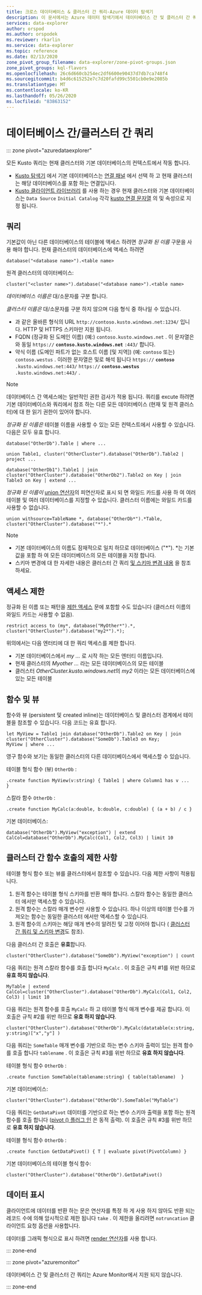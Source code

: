 ```yaml
---
title: 크로스 데이터베이스 & 클러스터 간 쿼리-Azure 데이터 탐색기
description: 이 문서에서는 Azure 데이터 탐색기에서 데이터베이스 간 및 클러스터 간 쿼리를 설명 합니다.
services: data-explorer
author: orspod
ms.author: orspodek
ms.reviewer: rkarlin
ms.service: data-explorer
ms.topic: reference
ms.date: 02/13/2020
zone_pivot_group_filename: data-explorer/zone-pivot-groups.json
zone_pivot_groups: kql-flavors
ms.openlocfilehash: 26c6d660cb254ec2df6600e90437d7db7ca748f4
ms.sourcegitcommit: b4d6c615252e7c7d20fafd99c5501cb0e9e2085b
ms.translationtype: MT
ms.contentlocale: ko-KR
ms.lasthandoff: 05/26/2020
ms.locfileid: "83863152"
---
```

# <a name="cross-database-and-cross-cluster-queries"></a>데이터베이스 간/클러스터 간 쿼리

::: zone pivot="azuredataexplorer"

모든 Kusto 쿼리는 현재 클러스터와 기본 데이터베이스의 컨텍스트에서 작동 합니다.
* [Kusto 탐색기](../tools/kusto-explorer.md) 에서 기본 데이터베이스는 [연결 패널](../tools/kusto-explorer.md#connections-panel) 에서 선택 하 고 현재 클러스터는 해당 데이터베이스를 포함 하는 연결입니다.
* [Kusto 클라이언트 라이브러리](../api/netfx/about-kusto-data.md) 를 사용 하는 경우 현재 클러스터와 기본 데이터베이스는 `Data Source` `Initial Catalog` 각각 [kusto 연결 문자열](../api/connection-strings/kusto.md) 의 및 속성으로 지정 됩니다.

## <a name="queries"></a>쿼리
기본값이 아닌 다른 데이터베이스의 테이블에 액세스 하려면 *정규화 된 이름* 구문을 사용 해야 합니다. 현재 클러스터의 데이터베이스에 액세스 하려면
```kusto
database("<database name>").<table name>
```
원격 클러스터의 데이터베이스:
```kusto
cluster("<cluster name>").database("<database name>").<table name>
```

*데이터베이스 이름은* 대/소문자를 구분 합니다.

*클러스터 이름은* 대/소문자를 구분 하지 않으며 다음 형식 중 하나일 수 있습니다.
* 과 같은 올바른 형식의 URL `http://contoso.kusto.windows.net:1234/` 입니다. HTTP 및 HTTPS 스키마만 지원 됩니다.
* FQDN (정규화 된 도메인 이름) (예:) `contoso.kusto.windows.net` . 이 문자열은와 동일 `https://` **`contoso.kusto.windows.net`** `:443/` 합니다.
* 약식 이름 (도메인 파트가 없는 호스트 이름 [및 지역]) (예: `contoso` 또는) `contoso.westus` . 이러한 문자열은 및로 해석 됩니다 `https://` **`contoso`** `.kusto.windows.net:443/` `https://` **`contoso.westus`** `.kusto.windows.net:443/` .

> [!NOTE]
> 데이터베이스 간 액세스에는 일반적인 권한 검사가 적용 됩니다.
> 쿼리를 excute 하려면 기본 데이터베이스와 쿼리에서 참조 하는 다른 모든 데이터베이스 (현재 및 원격 클러스터)에 대 한 읽기 권한이 있어야 합니다.

*정규화 된 이름은* 테이블 이름을 사용할 수 있는 모든 컨텍스트에서 사용할 수 있습니다.
다음은 모두 유효 합니다.

```kusto
database("OtherDb").Table | where ...

union Table1, cluster("OtherCluster").database("OtherDb").Table2 | project ...

database("OtherDb1").Table1 | join cluster("OtherCluster").database("OtherDb2").Table2 on Key | join Table3 on Key | extend ...
```

*정규화 된 이름이* [union 연산자](./unionoperator.md)의 피연산자로 표시 되 면 와일드 카드를 사용 하 여 여러 테이블 및 여러 데이터베이스를 지정할 수 있습니다. 클러스터 이름에는 와일드 카드를 사용할 수 없습니다.

```kusto
union withsource=TableName *, database("OtherDb*").*Table, cluster("OtherCluster").database("*").*
```

> [!NOTE]
>* 기본 데이터베이스의 이름도 잠재적으로 일치 하므로 데이터베이스 ("&#42;"). *는 기본값을 포함 하 여 모든 데이터베이스의 모든 테이블을 지정 합니다.
>* 스키마 변경에 대 한 자세한 내용은 클러스터 간 쿼리 [및 스키마 변경 내용](../concepts/crossclusterandschemachanges.md) 을 참조 하세요.

## <a name="access-restriction"></a>액세스 제한 
정규화 된 이름 또는 패턴을 [제한 액세스](./restrictstatement.md) 문에 포함할 수도 있습니다 (클러스터 이름의 와일드 카드는 사용할 수 없음).
```kusto
restrict access to (my*, database("MyOther*").*, cluster("OtherCluster").database("my2*").*);
```

위의에서는 다음 엔터티에 대 한 쿼리 액세스를 제한 합니다.

* 기본 데이터베이스에서 *my ...* 로 시작 하는 모든 엔터티 이름입니다. 
* 현재 클러스터의 *Myother ...* 라는 모든 데이터베이스의 모든 테이블
* 클러스터 *OtherCluster.kusto.windows.net*의 *my2* 이라는 모든 데이터베이스에 있는 모든 테이블

## <a name="functions-and-views"></a>함수 및 뷰

함수와 뷰 (persistent 및 created inline)는 데이터베이스 및 클러스터 경계에서 테이블을 참조할 수 있습니다. 다음 코드는 유효 합니다.

```kusto
let MyView = Table1 join database("OtherDb").Table2 on Key | join cluster("OtherCluster").database("SomeDb").Table3 on Key;
MyView | where ...
```

영구 함수와 보기는 동일한 클러스터의 다른 데이터베이스에서 액세스할 수 있습니다.

테이블 형식 함수 (뷰) `OtherDb` :

```kusto
.create function MyView(v:string) { Table1 | where Column1 has v ...  }  
```

스칼라 함수 `OtherDb` :
```kusto
.create function MyCalc(a:double, b:double, c:double) { (a + b) / c }  
```

기본 데이터베이스:

```kusto
database("OtherDb").MyView("exception") | extend CalCol=database("OtherDb").MyCalc(Col1, Col2, Col3) | limit 10
```

## <a name="limitations-of-cross-cluster-function-calls"></a>클러스터 간 함수 호출의 제한 사항

테이블 형식 함수 또는 뷰를 클러스터에서 참조할 수 있습니다. 다음 제한 사항이 적용됩니다.

1. 원격 함수는 테이블 형식 스키마를 반환 해야 합니다. 스칼라 함수는 동일한 클러스터 에서만 액세스할 수 있습니다.
2. 원격 함수는 스칼라 매개 변수만 사용할 수 있습니다. 하나 이상의 테이블 인수를 가져오는 함수는 동일한 클러스터 에서만 액세스할 수 있습니다.
3. 원격 함수의 스키마는 해당 매개 변수의 알려진 및 고정 이어야 합니다 ( [클러스터 간 쿼리 및 스키마 변경](../concepts/crossclusterandschemachanges.md)도 참조).

다음 클러스터 간 호출은 **유효**합니다.

```kusto
cluster("OtherCluster").database("SomeDb").MyView("exception") | count
```

다음 쿼리는 원격 스칼라 함수를 호출 합니다 `MyCalc` .
이 호출은 규칙 #1를 위반 하므로 **유효 하지 않습니다**.

```kusto
MyTable | extend CalCol=cluster("OtherCluster").database("OtherDb").MyCalc(Col1, Col2, Col3) | limit 10
```

다음 쿼리는 원격 함수를 호출 `MyCalc` 하 고 테이블 형식 매개 변수를 제공 합니다.
이 호출은 규칙 #2를 위반 하므로 **유효 하지 않습니다**.

```kusto
cluster("OtherCluster").database("OtherDb").MyCalc(datatable(x:string, y:string)["x","y"] ) 
```

다음 쿼리는 `SomeTable` 매개 변수를 기반으로 하는 변수 스키마 출력이 있는 원격 함수를 호출 합니다 `tablename` .
이 호출은 규칙 #3를 위반 하므로 **유효 하지 않습니다**.

테이블 형식 함수 `OtherDb` :
```kusto
.create function SomeTable(tablename:string) { table(tablename)  }  
```

기본 데이터베이스:
```kusto
cluster("OtherCluster").database("OtherDb").SomeTable("MyTable")
```

다음 쿼리는 `GetDataPivot` 데이터를 기반으로 하는 변수 스키마 출력을 포함 하는 원격 함수를 호출 합니다 ([pivot () 플러그 인](pivotplugin.md) 은 동적 출력).
이 호출은 규칙 #3를 위반 하므로 **유효 하지 않습니다**.

테이블 형식 함수 `OtherDb` :
```kusto
.create function GetDataPivot() { T | evaluate pivot(PivotColumn) }  
```

기본 데이터베이스의 테이블 형식 함수:
```kusto
cluster("OtherCluster").database("OtherDb").GetDataPivot()
```

## <a name="displaying-data"></a>데이터 표시

클라이언트에 데이터를 반환 하는 문은 연산자를 특정 하 게 사용 하지 않아도 반환 되는 레코드 수에 의해 암시적으로 제한 됩니다 `take` . 이 제한을 올리려면 `notruncation` 클라이언트 요청 옵션을 사용합니다.

데이터를 그래픽 형식으로 표시 하려면 [render 연산자](renderoperator.md)를 사용 합니다.

::: zone-end

::: zone pivot="azuremonitor"

데이터베이스 간 및 클러스터 간 쿼리는 Azure Monitor에서 지원 되지 않습니다.

::: zone-end
